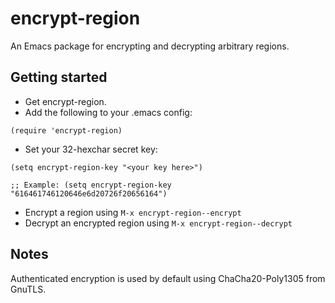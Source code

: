 # encrypt-region
An Emacs package for encrypting and decrypting arbitrary regions.

## Getting started

* Get encrypt-region.
* Add the following to your .emacs config:

```elisp
(require 'encrypt-region)
```

* Set your 32-hexchar secret key:

```elisp
(setq encrypt-region-key "<your key here>")

;; Example: (setq encrypt-region-key "616461746120646e6d20726f20656164") 
```

* Encrypt a region using ```M-x encrypt-region--encrypt```
* Decrypt an encrypted region using ```M-x encrypt-region--decrypt```

## Notes

Authenticated encryption is used by default using ChaCha20-Poly1305 from GnuTLS.

